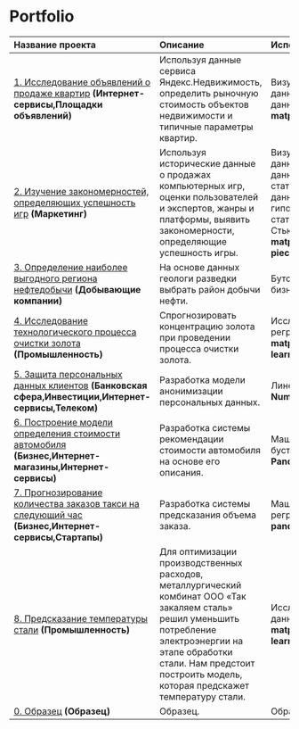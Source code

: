 # Portfolio
| Название проекта | Описание | Используемые инструменты | 
| :---------------------- | :---------------------- | :---------------------- |
| [1. Исследование объявлений о продаже квартир](research_of_apartment_sale_ads) **(Интернет-сервисы,Площадки объявлений)**| Используя данные сервиса Яндекс.Недвижимость, определить рыночную стоимость объектов недвижимости и типичные параметры квартир. |Визуализация данных,исследовательский анализ данных,предобработка данных. **matplotlib, pandas, python**|
| [2. Изучение закономерностей, определяющих успешность игр](patterns_of_a_successful_game) **(Маркетинг)**| Используя исторические данные о продажах компьютерных игр, оценки пользователей и экспертов, жанры и платформы, выявить закономерности, определяющие успешность игры. |Визуализация данных,исследовательский анализ данных,описательная статистика,предобработка данных,проверка статистических гипотез, обработка данных, статистический тест, критерий Стьюдента. **histogram, boxplot, matplotlib, NumPy, pandas, python, piechart**|
| [3. Определение наиболее выгодного региона нефтедобычи](choosing_the_location_for_the_well) **(Добывающие компании)**| На основе данных геологи разведки выбрать район добычи нефти. |Бутстреп, регрессия, разработка бизнес-модели. **pandas,scikit-learn**|
| [4. Исследование технологического процесса очистки золота](recovery_of_gold_from_ore) **(Промышленность)**| Спрогнозировать концентрацию золота при проведении процесса очистки золота. |Исследовательский анализ данных, регрессия, кастомные метрики. **matplotlib,NumPy,pandas,python,scikit-learn**|
| [5. Защита персональных данных клиентов](protection_of_personal_data_of_clients) **(Банковская сфера,Инвестиции,Интернет-сервисы,Телеком)**| Разработка модели анонимизации персональных данных. |Линейная алгебра. **NumPy,python,scikit-learn**|
| [6. Построение модели определения стоимости автомобиля](determining_the_cost_of_cars) **(Бизнес,Интернет-магазины,Интернет-сервисы)**| Разработка системы рекомендации стоимости автомобиля на основе его описания. |Машинное обучение, градиентный бустинг, регрессия. **Pandas,Python,lightgbm**|
| [7. Прогнозирование количества заказов такси на следующий час](forecasting_taxi_orders) **(Бизнес,Интернет-сервисы,Стартапы)**| Разработка системы предсказания объема заказа. |Машинное обучение, временные ряды, регрессия, предсказания. **pandas,Python,scikit-learn,statsmodels**|
| [8. Предсказание температуры стали](predicting_the_temperature_of_steel) **(Промышленность)**| Для оптимизации производственных расходов, металлургический комбинат ООО «Так закаляем сталь» решил уменьшить потребление электроэнергии на этапе обработки стали. Нам предстоит построить модель, которая предскажет температуру стали.|Исследовательский анализ данных,классификация. **pandas, matplotlib, numpy, seaborn, re, scikit-learn, ML, lightgbm**|
| [0. Образец](Образец) **(Образец)**| Образец. |Образец. **Образец**|
